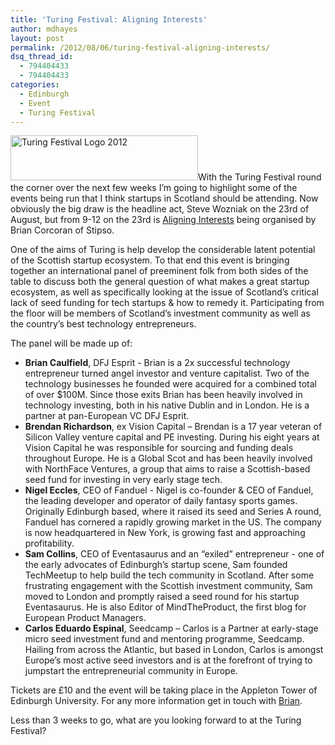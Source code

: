 ```yaml
---
title: 'Turing Festival: Aligning Interests'
author: mdhayes
layout: post
permalink: /2012/08/06/turing-festival-aligning-interests/
dsq_thread_id:
  - 794404433
  - 794404433
categories:
  - Edinburgh
  - Event
  - Turing Festival
---
```

[<img class="alignright size-medium wp-image-919" title="turing-festival-edinburgh" src="http://rookieoven.com/wp-content/uploads/2012/08/turing-festival-edinburgh-300x72.png" alt="Turing Festival Logo 2012" width="300" height="72" />][1]With the Turing Festival round the corner over the next few weeks I&#8217;m going to highlight some of the events being run that I think startups in Scotland should be attending. Now obviously the big draw is the headline act, Steve Wozniak on the 23rd of August, but from 9-12 on the 23rd is [Aligning Interests][2] being organised by Brian Corcoran of Stipso.

<div>
  <p>
    One of the aims of Turing is help develop the considerable latent potential of the Scottish startup ecosystem. To that end this event is bringing together an international panel of preeminent folk from both sides of the table to discuss both the general question of what makes a great startup ecosystem, as well as specifically looking at the issue of Scotland&#8217;s critical lack of seed funding for tech startups & how to remedy it. Participating from the floor will be members of Scotland&#8217;s investment community as well as the country&#8217;s best technology entrepreneurs.
  </p>
  
  <p>
    The panel will be made up of:
  </p>
  
  <div>
    <ul>
      <li>
        <strong>Brian Caulfield</strong>, DFJ Esprit - Brian is a 2x successful technology entrepreneur turned angel investor and venture capitalist. Two of the technology businesses he founded were acquired for a combined total of over $100M. Since those exits Brian has been heavily involved in technology investing, both in his native Dublin and in London. He is a partner at pan-European VC DFJ Esprit.
      </li>
      <li>
        <strong>Brendan Richardson</strong>, ex Vision Capital &#8211; Brendan is a 17 year veteran of Silicon Valley venture capital and PE investing. During his eight years at Vision Capital he was responsible for sourcing and funding deals throughout Europe. He is a Global Scot and has been heavily involved with NorthFace Ventures, a group that aims to raise a Scottish-based seed fund for investing in very early stage tech.
      </li>
      <li>
        <strong>Nigel Eccles</strong>, CEO of Fanduel - Nigel is co-founder & CEO of Fanduel, the leading developer and operator of daily fantasy sports games. Originally Edinburgh based, where it raised its seed and Series A round, Fanduel has cornered a rapidly growing market in the US. The company is now headquartered in New York, is growing fast and approaching profitability.
      </li>
      <li>
        <strong>Sam Collins</strong>, CEO of Eventasaurus and an &#8220;exiled&#8221; entrepreneur - one of the early advocates of Edinburgh&#8217;s startup scene, Sam founded TechMeetup to help build the tech community in Scotland. After some frustrating engagement with the Scottish investment community, Sam moved to London and promptly raised a seed round for his startup Eventasaurus. He is also Editor of MindTheProduct, the first blog for European Product Managers.
      </li>
      <li>
        <strong>Carlos Eduardo Espinal</strong>, Seedcamp &#8211; Carlos is a Partner at early-stage micro seed investment fund and mentoring programme, Seedcamp. Hailing from across the Atlantic, but based in London, Carlos is amongst Europe’s most active seed investors and is at the forefront of trying to jumpstart the entrepreneurial community in Europe.
      </li>
    </ul>
  </div>
  
  <p>
    Tickets are £10 and the event will be taking place in the Appleton Tower of Edinburgh University. For any more information get in touch with <a title="Brian Corcoran Twitter" href="http://twitter.com/@brianc13">Brian</a>.
  </p>
  
  <p>
    Less than 3 weeks to go, what are you looking forward to at the Turing Festival?
  </p>
</div>

 [1]: http://rookieoven.com/wp-content/uploads/2012/08/turing-festival-edinburgh.png
 [2]: http://venturecapital-turing.eventbrite.com/ "Turing Festival 2012 Venture Capital"